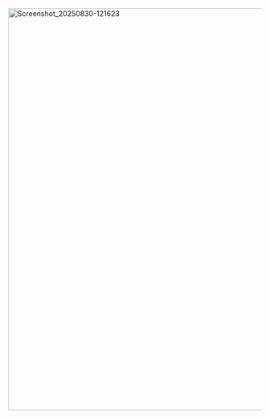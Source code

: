 <img width="1280" height="800" alt="Screenshot_20250830-121623" src="https://github.com/user-attachments/assets/f6e9dac1-4747-40c7-b3cd-2cdc72d551e9" />
